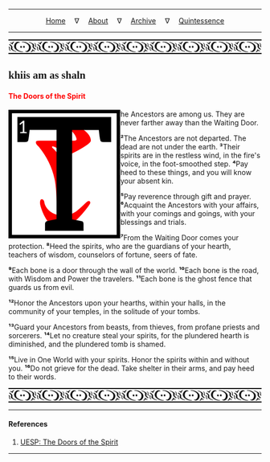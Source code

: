 
---

<!--- Local CSS Font Loading -->

<style>
@font-face {
    font-family: HayghinDaedric;
    src: url('../../../../../assets/fonts/ttf/HayghinDaedric.ttf') format('truetype');
    font-weight: medium;
    font-style: normal;
}
</style>

<!--- Jekyll Page Links -->

<center>
<a href="../../../../../index.html">Home</a>
&emsp;&nabla;&emsp;
<a href="../../../../archive/about.html">About</a>
&emsp;&nabla;&emsp;
<a href="../../../../archive/index.html">Archive</a>
&emsp;&nabla;&emsp;
<a href="../../../index.html">Quintessence</a>
</center>

<!--- Markdown Body Below: -->

---

<img align="center" alt="Bordering" src="../../../../../assets/images/symbols/velothi_pattern_long_by_lukkar.svg">

## <span style="font-family:HayghinDaedric">khiis am as shaln</Span>

#### <span style="color:red">The Doors of the Spirit</span>

<img align="left" alt="T" src="../../../project/resources/initials/svg/letters/letter_t.svg">he Ancestors are among us. They are never farther away than the Waiting Door.

<b>&sup2;</b>The Ancestors are not departed. The dead are not under the earth.
<b>&sup3;</b>Their spirits are in the restless wind, in the fire's voice, in the foot-smoothed step.
<b>&#8308;</b>Pay heed to these things, and you will know your absent kin.

<b>&#8309;</b>Pay reverence through gift and prayer.
<b>&#8310;</b>Acquaint the Ancestors with your affairs, with your comings and goings, with your blessings and trials.

<b>&#8311;</b>From the Waiting Door comes your protection.
<b>&#8312;</b>Heed the spirits, who are the guardians of your hearth, teachers of wisdom, counselors of fortune, seers of fate.

<b>&#8313;</b>Each bone is a door through the wall of the world.
<b>&sup1;&#8304;</b>Each bone is the road, with Wisdom and Power the travelers.
<b>&sup1;&sup1;</b>Each bone is the ghost fence that guards us from evil.

<b>&sup1;&sup2;</b>Honor the Ancestors upon your hearths, within your halls, in the community of your temples, in the solitude of your tombs.

<b>&sup1;&sup3;</b>Guard your Ancestors from beasts, from thieves, from profane priests and sorcerers.
<b>&sup1;&#8308;</b>Let no creature steal your spirits, for the plundered hearth is diminished, and the plundered tomb is shamed.

<b>&sup1;&#8309;</b>Live in One World with your spirits. Honor the spirits within and without you.
<b>&sup1;&#8310;</b>Do not grieve for the dead. Take shelter in their arms, and pay heed to their words.

<img align="center" alt="Bordering" src="../../../../../assets/images/symbols/velothi_pattern_long_by_lukkar.svg">

---

#### References

1. [UESP: The Doors of the Spirit][1]

[1]: https://en.uesp.net/wiki/Morrowind:The_Doors_of_the_Spirit

---
